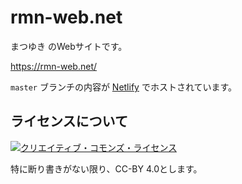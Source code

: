 # rmn-web.net 

まつゆき のWebサイトです。

https://rmn-web.net/

`master` ブランチの内容が [Netlify](https://www.netlify.com/) でホストされています。


## ライセンスについて
<a rel="license" href="http://creativecommons.org/licenses/by/4.0/"><img alt="クリエイティブ・コモンズ・ライセンス" style="border-width:0" src="https://i.creativecommons.org/l/by/4.0/88x31.png" /></a>

特に断り書きがない限り、CC-BY 4.0とします。
